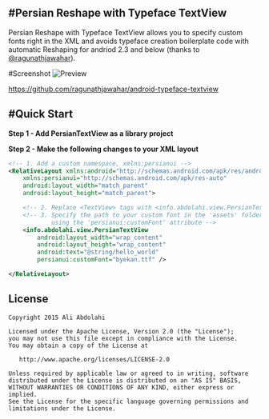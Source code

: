 #Persian Reshape with Typeface TextView
----------------

Persian Reshape with Typeface TextView allows you to specify custom fonts right in the XML and avoids typeface 
creation boilerplate code with automatic Reshaping for andriod 2.3 and below (thanks to [@ragunathjawahar](https://github.com/ragunathjawahar)).

#Screenshot
![Preview](https://dl.dropboxusercontent.com/u/34047574/shot1_demo.png)

https://github.com/ragunathjawahar/android-typeface-textview

#Quick Start
-----------
**Step 1 - Add PersianTextView as a library project**

**Step 2 - Make the following changes to your XML layout**
```xml
<!-- 1. Add a custom namespace, xmlns:persianui -->
<RelativeLayout xmlns:android="http://schemas.android.com/apk/res/android"
    xmlns:persianui="http://schemas.android.com/apk/res-auto"
    android:layout_width="match_parent"
    android:layout_height="match_parent">

    <!-- 2. Replace <TextView> tags with <info.abdolahi.view.PersianTextView> tags -->
    <!-- 3. Specify the path to your custom font in the 'assets' folder
            using the 'persianui:customFont' attribute -->
    <info.abdolahi.view.PersianTextView
        android:layout_width="wrap_content"
        android:layout_height="wrap_content"
        android:text="@string/hello_world"
        persianui:customFont="byekan.ttf" />

</RelativeLayout>
```

License
-------

    Copyright 2015 Ali Abdolahi

    Licensed under the Apache License, Version 2.0 (the "License");
    you may not use this file except in compliance with the License.
    You may obtain a copy of the License at

       http://www.apache.org/licenses/LICENSE-2.0

    Unless required by applicable law or agreed to in writing, software
    distributed under the License is distributed on an "AS IS" BASIS,
    WITHOUT WARRANTIES OR CONDITIONS OF ANY KIND, either express or implied.
    See the License for the specific language governing permissions and
    limitations under the License.
